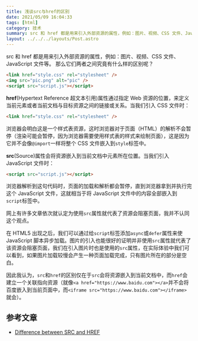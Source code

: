 ```yaml
---
title: 浅谈src与href的区别
date: 2021/05/09 16:04:33
tags: [html]
category: 技术
summary: src 和 href 都是用来引入外部资源的属性，例如：图片、视频、CSS 文件、JavaScript 文件等。那么它们两者之间究竟有什么样的区别呢？
layout: ../../../layouts/Post.astro
---
```


src 和 href 都是用来引入外部资源的属性，例如：图片、视频、CSS 文件、JavaScript 文件等。
那么它们两者之间究竟有什么样的区别呢？

```html
<link href="style.css" rel="stylesheet" />
<img src="pic.png" alt="pic" />
<script src="script.js"></script>
```

**href**(Hypertext Reference 超文本引用)属性通过指定 Web 资源的位置，来定义当前元素或者当前文档与目标资源之间的链接或关系。当我们引入 CSS 文件时：

```html
<link href="style.css" rel="stylesheet" />
```

浏览器会明白这是一个样式表资源，这时浏览器对于页面（HTML）的解析不会暂停（渲染可能会暂停，因为浏览器需要使用样式表的样式来绘制页面），这是因为它并不会像`@import`一样将整个 CSS 文件嵌入到`style`标签中。

**src**(Source)属性会将资源嵌入到当前文档中元素所在位置。当我们引入 JavaScript 文件时：

```html
<script src="script.js"></script>
```

浏览器解析到这句代码时，页面的加载和解析都会暂停，直到浏览器拿到并执行完这个 JavaScript 文件，这就相当于将 JavaScript 文件中的内容全部嵌入到`script`标签中。

网上有许多文章依次就认定为使用`src`属性就代表了资源会阻塞页面，我并不认同这个观点。

在 HTML5 出现之后，我们可以通过给`script`标签添加`async`或`defer`属性来使 JavaScript 脚本异步加载。图片的引入也能很好的证明并非使用`src`属性就代表了该资源会阻塞页面，我们在引入图片时也是使用的`src`属性，在实际体验中我们可以看到，如果图片加载较慢会产生一种页面加载完成，只有图片所在的部分是空白。

因此我认为，`src`和`href`的区别仅在于`src`会将资源嵌入到当前文档中，而`href`会建立一个关联指向资源（就像`<a href="https://www.baidu.com"></a>`并不会将百度嵌入到当前页面中，而`<iframe src="https://www.baidu.com"></iframe>`就会）。

## 参考文章

- [Difference between SRC and HREF](https://stackoverflow.com/questions/3395359/difference-between-src-and-href)
